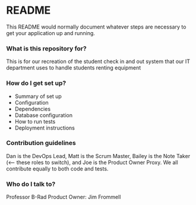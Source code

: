 # README #

This README would normally document whatever steps are necessary to get your application up and running.

### What is this repository for? ###

This is for our recreation of the student check in and out system that our IT department uses to handle
students renting equipment

### How do I get set up? ###

* Summary of set up
* Configuration
* Dependencies
* Database configuration
* How to run tests
* Deployment instructions

### Contribution guidelines ###

Dan is the DevOps Lead, Matt is the Scrum Master, Bailey is the Note Taker (<-- these roles to switch),
and Joe is the Product Owner Proxy. We all contribute equally to both code and tests.

### Who do I talk to? ###

Professor B-Rad
Product Owner: Jim Frommell
